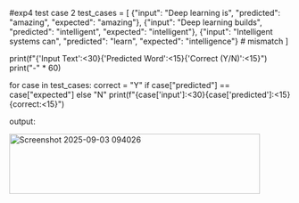 #exp4 test case 2
test_cases = [
    {"input": "Deep learning is", "predicted": "amazing", "expected": "amazing"},
    {"input": "Deep learning builds", "predicted": "intelligent", "expected": "intelligent"},
    {"input": "Intelligent systems can", "predicted": "learn", "expected": "intelligence"}  # mismatch
]

print(f"{'Input Text':<30}{'Predicted Word':<15}{'Correct (Y/N)':<15}")
print("-" * 60)

for case in test_cases:
    correct = "Y" if case["predicted"] == case["expected"] else "N"
    print(f"{case['input']:<30}{case['predicted']:<15}{correct:<15}")



output:

<img width="449" height="108" alt="Screenshot 2025-09-03 094026" src="https://github.com/user-attachments/assets/a5b15cd2-b009-4a20-8255-c51a37a79040" />
